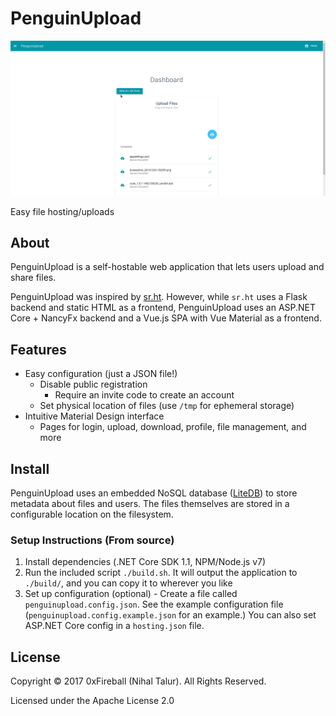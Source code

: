 
# PenguinUpload

![screenshot](img/screenshot_upload.png)

Easy file hosting/uploads

## About

PenguinUpload is a self-hostable web application that
lets users upload and share files.

PenguinUpload was inspired by [sr.ht](https://gogs.sr.ht/SirCmpwn/sr.ht).
However, while `sr.ht` uses a Flask backend and static HTML as a frontend,
PenguinUpload uses an ASP.NET Core + NancyFx backend and a Vue.js SPA with
Vue Material as a frontend.

## Features

- Easy configuration (just a JSON file!)
  - Disable public registration
    - Require an invite code to create an account
  - Set physical location of files (use `/tmp` for ephemeral storage)
- Intuitive Material Design interface
  - Pages for login, upload, download, profile, file management, and more

## Install

PenguinUpload uses an embedded NoSQL database ([LiteDB](https://github.com/mbdavid/LiteDB))
to store metadata about files and users. The files themselves are stored in a configurable
location on the filesystem.

### Setup Instructions (From source)

1. Install dependencies (.NET Core SDK 1.1, NPM/Node.js v7)
1. Run the included script `./build.sh`. It will output the application to `./build/`,
  and you can copy it to wherever you like
1. Set up configuration (optional) - Create a file called `penguinupload.config.json`.
 See the example configuration file (`penguinupload.config.example.json` for an example.)
 You can also set ASP.NET Core config in a `hosting.json` file.

## License

Copyright &copy; 2017 0xFireball (Nihal Talur). All Rights Reserved.

Licensed under the Apache License 2.0
